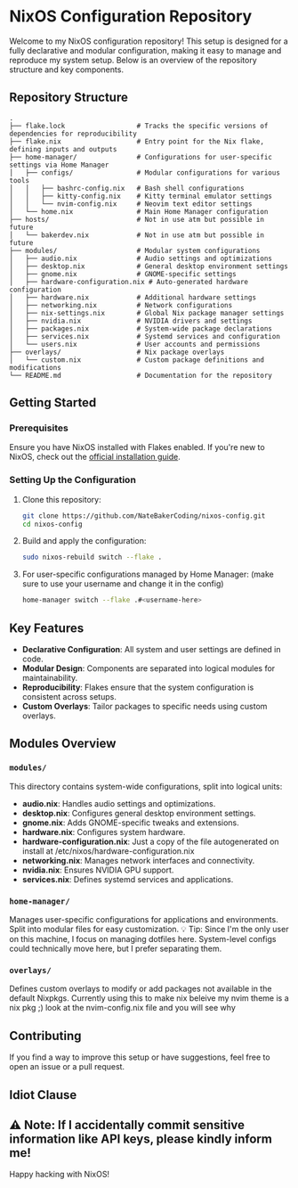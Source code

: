 # NixOS Configuration Repository

Welcome to my NixOS configuration repository! This setup is designed for a fully declarative and modular configuration, making it easy to manage and reproduce my system setup. Below is an overview of the repository structure and key components.

## Repository Structure

```plaintext
.
├── flake.lock                  # Tracks the specific versions of dependencies for reproducibility
├── flake.nix                   # Entry point for the Nix flake, defining inputs and outputs
├── home-manager/               # Configurations for user-specific settings via Home Manager
│   ├── configs/                # Modular configurations for various tools
│   │   ├── bashrc-config.nix   # Bash shell configurations
│   │   ├── kitty-config.nix    # Kitty terminal emulator settings
│   │   └── nvim-config.nix     # Neovim text editor settings
│   └── home.nix                # Main Home Manager configuration
├── hosts/                      # Not in use atm but possible in future
│   └── bakerdev.nix            # Not in use atm but possible in future
├── modules/                    # Modular system configurations
│   ├── audio.nix               # Audio settings and optimizations
│   ├── desktop.nix             # General desktop environment settings
│   ├── gnome.nix               # GNOME-specific settings
│   ├── hardware-configuration.nix # Auto-generated hardware configuration
│   ├── hardware.nix            # Additional hardware settings
│   ├── networking.nix          # Network configurations
│   ├── nix-settings.nix        # Global Nix package manager settings
│   ├── nvidia.nix              # NVIDIA drivers and settings
│   ├── packages.nix            # System-wide package declarations
│   ├── services.nix            # Systemd services and configuration
│   └── users.nix               # User accounts and permissions
├── overlays/                   # Nix package overlays
│   └── custom.nix              # Custom package definitions and modifications
└── README.md                   # Documentation for the repository
```

## Getting Started

### Prerequisites
Ensure you have NixOS installed with Flakes enabled. If you're new to NixOS, check out the [official installation guide](https://nixos.org/manual/nixos/stable/).

### Setting Up the Configuration
1. Clone this repository:
   ```bash
   git clone https://github.com/NateBakerCoding/nixos-config.git
   cd nixos-config
   ```
2. Build and apply the configuration:
   ```bash
   sudo nixos-rebuild switch --flake .
   ```

3. For user-specific configurations managed by Home Manager: (make sure to use your username and change it in the config)
   ```bash
   home-manager switch --flake .#<username-here>  
   ```

## Key Features
- **Declarative Configuration**: All system and user settings are defined in code.
- **Modular Design**: Components are separated into logical modules for maintainability.
- **Reproducibility**: Flakes ensure that the system configuration is consistent across setups.
- **Custom Overlays**: Tailor packages to specific needs using custom overlays.

## Modules Overview
### `modules/`
This directory contains system-wide configurations, split into logical units:
- **audio.nix**: Handles audio settings and optimizations.
- **desktop.nix**: Configures general desktop environment settings.
- **gnome.nix**: Adds GNOME-specific tweaks and extensions.
- **hardware.nix**: Configures system hardware.
- **hardware-configuration.nix**: Just a copy of the file autogenerated on install at /etc/nixos/hardware-configuration.nix
- **networking.nix**: Manages network interfaces and connectivity.
- **nvidia.nix**: Ensures NVIDIA GPU support.
- **services.nix**: Defines systemd services and applications.

### `home-manager/`
Manages user-specific configurations for applications and environments. Split into modular files for easy customization.
💡 Tip: Since I'm the only user on this machine, I focus on managing dotfiles here. System-level configs could technically move here, but I prefer separating them.

### `overlays/`
Defines custom overlays to modify or add packages not available in the default Nixpkgs.
Currently using this to make nix beleive my nvim theme is a nix pkg ;) look at the nvim-config.nix file and you will see why 

## Contributing
If you find a way to improve this setup or have suggestions, feel free to open an issue or a pull request.

## Idiot Clause
⚠️ Note: If I accidentally commit sensitive information like API keys, please kindly inform me!
---

Happy hacking with NixOS! 

